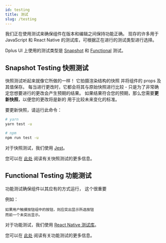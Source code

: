 ```yaml
---
id: testing
title: 测试
slug: /testing
---
```


我们正在使用测试来确保组件在版本和编辑之间保持功能正确。
现存的许多用于 JavaScript 和 React Native 的测试库，可根据正在进行的测试类型进行选择。

Dplus UI 上使用的测试类型是 [Snapshot](#snapshot-testing)
和 [Functional](#functional-testing) 测试。

## Snapshot Testing 快照测试

快照测试听起来就像它所做的一样！ 它拍摄渲染结构的快照
并将组件的 props 及其值保存。 每当进行更改时，它都会将其与原始快照进行比较 -
只是为了非常确定您想要进行的更改会产生预期的结果。
如果结果符合您的预期，那么您需要**更新快照**，以便您的更改将是新的
用于比较未来变化的标准。

要更新快照，请运行此命令：

```bash
# yarn
yarn test -u

# npm
npm run test -u
```

对于快照测试，我们使用 [Jest](https://jestjs.io/)。

您可以在 [此处](https://jestjs.io/docs/en/snapshot-testing.html) 阅读有关快照测试的更多信息。

## Functional Testing 功能测试

功能测试确保组件以其应有的方式运行， 这个很重要

例如：

```MD
如果用户触摸按钮组中的按钮，则应突出显示所选按钮
而前一个未突出显示。
```

对于功能测试，我们使用 [React Native 测试库](https://callstack.github.io/react-native-testing-library/)。

您可以在 [此处](https://www.guru99.com/functional-testing.html) 阅读有关功能测试的更多信息。

